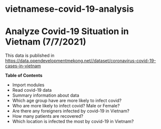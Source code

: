 # vietnamese-covid-19-analysis

# Analyze Covid-19 Situation in Vietnam (7/7/2021)
This data is published in
https://data.opendevelopmentmekong.net//dataset/coronavirus-covid-19-cases-in-vietnam

**Table of Contents**
* Import modules
* Read covid-19 data
* Summary information about data
* Which age group have are more likely to infect covid?
* Who are more likely to infect covid? Male or Female?
* Are there any foreigners infected by covid-19 in Vietnam?
* How many patients are recovered?
* Which location is infected the most by covid-19 in Vietnam?
